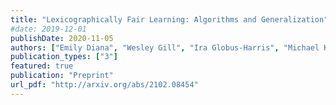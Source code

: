 ```yaml
---
title: "Lexicographically Fair Learning: Algorithms and Generalization"
#date: 2019-12-01
publishDate: 2020-11-05
authors: ["Emily Diana", "Wesley Gill", "Ira Globus-Harris", "Michael Kearns", "Aaron Roth", "Saeed Sharifi-Malvajerdi"]
publication_types: ["3"]
featured: true 
publication: "Preprint"
url_pdf: "http://arxiv.org/abs/2102.08454"
---
```


